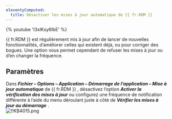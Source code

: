 ```yaml
---
eleventyComputed:
  title: Désactiver les mises à jour automatique de {{ fr.RDM }}
---
```

{% youtube 'I3xlKsy6IbE' %}  

{{ fr.RDM }} est régulièrement mis à jour afin de lancer de nouvelles fonctionnalités, d’améliorer celles qui existent déjà, ou pour corriger des bogues. Une option vous permet cependant de refuser les mises à jour ou d’en changer la fréquence. 
## Paramètres 
Dans ***Fichier – Options – Application – Démarrage de l’application – Mise à jour automatique*** de {{ fr.RDM }} , désactivez l’option ***Activer la vérification des mises à jour*** ou configurez une fréquence de notification différente à l’aide du menu déroulant juste à côté de ***Vérifier les mises à jour au démarrage*** .  
![!!KB4015.png](/img/fr/kb/KB4015.png) 

